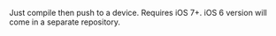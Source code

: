 Just compile then push to a device. Requires iOS 7+. iOS 6 version will come in a separate repository.
